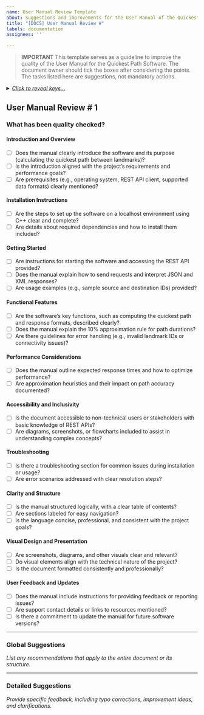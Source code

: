 ```yaml
---
name: User Manual Review Template
about: Suggestions and improvements for the User Manual of the Quickest Path Software
title: "[DOCS] User Manual Review #"
labels: documentation
assignees: ''

---
```


> **IMPORTANT**
> This template serves as a guideline to improve the quality of the User Manual for the Quickest Path Software. The document owner should tick the boxes after considering the points. The tasks listed here are suggestions, not mandatory actions.

<details>
<summary><em><ins>Click to reveal keys...</ins></em></summary>
  
#### Text Format
- **Bold**: replaced word in original text
- Normal: Citation from original text
- *Italic*: Comment
- ~~strikethrough~~: Original text to remove

#### Suggestions
- IMPROVEMENT: a proposal to enhance clarity or functionality
- TYPO: suggestion for correcting a typographical error

</details>

## User Manual Review # 1

### What has been quality checked?

#### **Introduction and Overview**

- [ ] Does the manual clearly introduce the software and its purpose (calculating the quickest path between landmarks)?  
- [ ] Is the introduction aligned with the project’s requirements and performance goals?  
- [ ] Are prerequisites (e.g., operating system, REST API client, supported data formats) clearly mentioned?  

#### **Installation Instructions**

- [ ] Are the steps to set up the software on a localhost environment using C++ clear and complete?  
- [ ] Are details about required dependencies and how to install them included?  

#### **Getting Started**

- [ ] Are instructions for starting the software and accessing the REST API provided?  
- [ ] Does the manual explain how to send requests and interpret JSON and XML responses?  
- [ ] Are usage examples (e.g., sample source and destination IDs) provided?  

#### **Functional Features**

- [ ] Are the software’s key functions, such as computing the quickest path and response formats, described clearly?  
- [ ] Does the manual explain the 10% approximation rule for path durations?  
- [ ] Are there guidelines for error handling (e.g., invalid landmark IDs or connectivity issues)?  

#### **Performance Considerations**

- [ ] Does the manual outline expected response times and how to optimize performance?  
- [ ] Are approximation heuristics and their impact on path accuracy documented?  

#### **Accessibility and Inclusivity**

- [ ] Is the document accessible to non-technical users or stakeholders with basic knowledge of REST APIs?  
- [ ] Are diagrams, screenshots, or flowcharts included to assist in understanding complex concepts?  

#### **Troubleshooting**

- [ ] Is there a troubleshooting section for common issues during installation or usage?  
- [ ] Are error scenarios addressed with clear resolution steps?  

#### **Clarity and Structure**

- [ ] Is the manual structured logically, with a clear table of contents?  
- [ ] Are sections labeled for easy navigation?  
- [ ] Is the language concise, professional, and consistent with the project goals?  

#### **Visual Design and Presentation**

- [ ] Are screenshots, diagrams, and other visuals clear and relevant?  
- [ ] Do visual elements align with the technical nature of the project?  
- [ ] Is the document formatted consistently and professionally?  

#### **User Feedback and Updates**

- [ ] Does the manual include instructions for providing feedback or reporting issues?  
- [ ] Are support contact details or links to resources mentioned?  
- [ ] Is there a commitment to update the manual for future software versions?  

---

### **Global Suggestions**

*List any recommendations that apply to the entire document or its structure.*

---

### **Detailed Suggestions**

*Provide specific feedback, including typo corrections, improvement ideas, and clarifications.*

